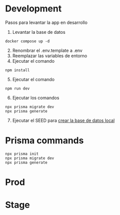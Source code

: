 # Development

Pasos para levantar la app en desarrollo

1. Levantar la base de datos

```
docker compose up -d
```

2. Renombrar el .env.template a .env
3. Reemplazar las variables de entorno
4. Ejecutar el comando

```
npm install
```

5. Ejecutar el comando

```
npm run dev
```

6. Ejecutar los comandos

```
npx prisma migrate dev
npx prisma generate
```

7. Ejecutar el SEED para [crear la base de datos local](localhost:3000/api/seed)

# Prisma commands

```
npx prisma init
npx prisma migrate dev
npx prisma generate

```

# Prod

# Stage
